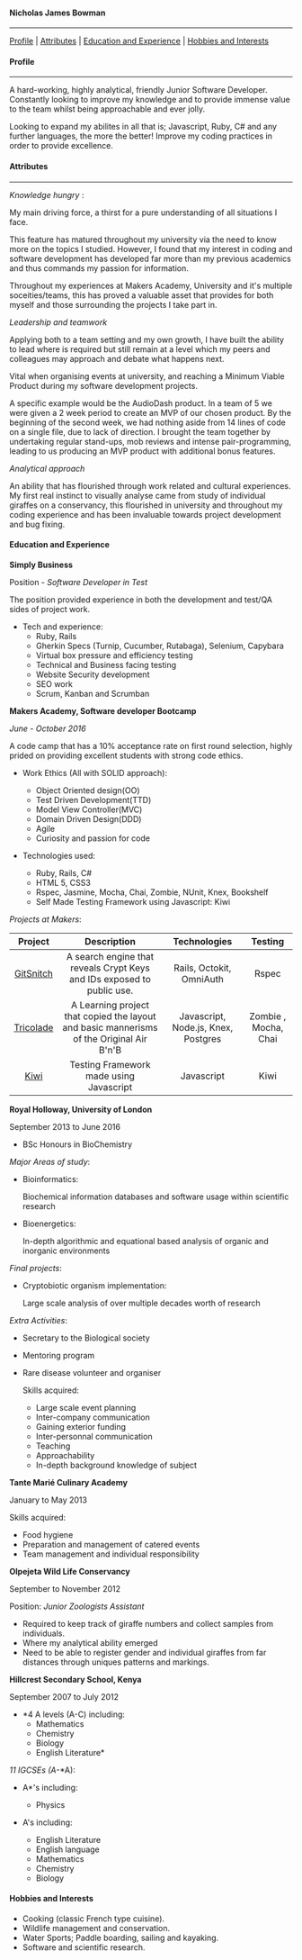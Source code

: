 #### Nicholas James Bowman
---
[Profile](#profile) | [Attributes](#attributes) | [Education and Experience](#experience) | [Hobbies and Interests](#interests)

#### <a name="profile">Profile</a>
---

A hard-working, highly analytical, friendly Junior Software Developer. Constantly looking to improve my knowledge and to provide immense value to the team whilst being approachable and ever jolly.

Looking to expand my abilites in all that is; Javascript, Ruby, C# and any further languages, the more the better! Improve my coding practices in order to provide excellence.

#### <a name="attributes">Attributes</a>
---
*Knowledge hungry* :

My main driving force, a thirst for a pure understanding of all situations I face.

This feature has matured throughout my university via the need to know more on the topics I studied. However, I found that my interest in coding and software development has developed far more than my previous academics and thus commands my passion for information.

Throughout my experiences at Makers Academy, University and it's multiple soceities/teams, this has proved a valuable asset that provides for both myself and those surrounding the projects I take part in.

*Leadership and teamwork*

Applying both to a team setting and my own growth, I have built the ability to lead where is required but still remain at a level which my peers and colleagues may approach and debate what happens next.

Vital when organising events at university, and reaching a Minimum Viable Product during my software development projects. 

A specific example would be the AudioDash product. In a team of 5 we were given a 2 week period to create an MVP of our chosen product.
By the beginning of the second week, we had nothing aside from 14 lines of code on a single file, due to lack of direction. I brought the team together by undertaking regular stand-ups, mob reviews and intense pair-programming, leading to us producing an MVP product with additional bonus features.

*Analytical approach*

An ability that has flourished through work related and cultural experiences. My first real instinct to visually analyse came from study of individual giraffes on a conservancy, this flourished in university and throughout my coding experience and has been invaluable towards project development and bug fixing.

#### <a name="experience">Education and Experience</a>

**Simply Business**

Position - *Software Developer in Test*

The position provided experience in both the development and test/QA sides of project work. 

- Tech and experience:
    - Ruby, Rails
    - Gherkin Specs (Turnip, Cucumber, Rutabaga), Selenium, Capybara
    - Virtual box pressure and efficiency testing
    - Technical and Business facing testing
    - Website Security development
    - SEO work
    - Scrum, Kanban and Scrumban
    
    
**Makers Academy, Software developer Bootcamp**

*June - October 2016*

A code camp that has a 10% acceptance rate on first round selection, highly prided on providing excellent students with strong code ethics.

- Work Ethics (All with SOLID approach):
    - Object Oriented design(OO)
    - Test Driven Development(TTD)
    - Model View Controller(MVC)
    - Domain Driven Design(DDD)
    - Agile
    - Curiosity and passion for code

- Technologies used:
    - Ruby, Rails, C#
    - HTML 5, CSS3
    - Rspec, Jasmine, Mocha, Chai, Zombie, NUnit, Knex, Bookshelf
    - Self Made Testing Framework using Javascript: Kiwi

*Projects at Makers*:

|  Project      | Description          | Technologies| Testing |
| :-------------:|:-------------:|:-----:|:--:|
| [GitSnitch](https://github.com/NJBow/gitsnitch)     | A search engine that reveals Crypt Keys and IDs exposed to public use. | Rails, Octokit, OmniAuth | Rspec |
| [Tricolade](https://github.com/NJBow/Tricolade-Makers-BnB)     | A Learning project that copied the layout and basic mannerisms of the Original Air B'n'B | Javascript, Node.js, Knex, Postgres |Zombie , Mocha, Chai|
|[Kiwi](https://github.com/NJBow/yelp)|Testing Framework made using Javascript|Javascript|Kiwi|


**Royal Holloway, University of London**

September 2013 to June 2016

- BSc Honours in BioChemistry

*Major Areas of study*:

- Bioinformatics:

    Biochemical information databases and software usage within scientific research

- Bioenergetics:

    In-depth algorithmic and equational based analysis of organic and inorganic environments

*Final projects*:

- Cryptobiotic organism implementation:

    Large scale analysis of over multiple decades worth of research


*Extra Activities*:

- Secretary to the Biological society
- Mentoring program
- Rare disease volunteer and organiser

     Skills acquired:

    - Large scale event planning
    - Inter-company communication
    - Gaining exterior funding
    - Inter-personnal communication
    - Teaching
    - Approachability
    - In-depth background knowledge of subject

**Tante Marié Culinary Academy**

January to May 2013

Skills acquired:
- Food hygiene
- Preparation and management of catered events
- Team management and individual responsibility

**Olpejeta Wild Life Conservancy**

September to November 2012

Position: *Junior Zoologists Assistant*

- Required to keep track of giraffe numbers and collect samples from individuals.
- Where my analytical ability emerged
- Need to be able to register gender and individual giraffes from far distances through uniques patterns and markings.

**Hillcrest Secondary School, Kenya**

September 2007 to July 2012

- *4 A levels (A-C) including:  
    - Mathematics
    - Chemistry
    - Biology
    - English Literature*


*11 IGCSEs (*A**-*A):
 
 - A*'s including:
    - Physics

 - A's including:
   - English Literature
   - English language
   - Mathematics
   - Chemistry
   - Biology
   
#### <a name="interests">Hobbies and Interests</a>
- Cooking (classic French type cuisine).
- Wildlife management and conservation.
- Water Sports; Paddle boarding, sailing and kayaking. 
- Software and scientific research.

   
   
